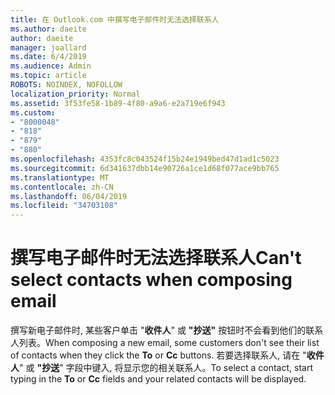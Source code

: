 ```yaml
---
title: 在 Outlook.com 中撰写电子邮件时无法选择联系人
ms.author: daeite
author: daeite
manager: joallard
ms.date: 6/4/2019
ms.audience: Admin
ms.topic: article
ROBOTS: NOINDEX, NOFOLLOW
localization_priority: Normal
ms.assetid: 3f53fe58-1b89-4f80-a9a6-e2a719e6f943
ms.custom:
- "8000048"
- "818"
- "879"
- "880"
ms.openlocfilehash: 4353fc8c043524f15b24e1949bed47d1ad1c5023
ms.sourcegitcommit: 6d341637dbb14e90726a1ce1d68f077ace9bb765
ms.translationtype: MT
ms.contentlocale: zh-CN
ms.lasthandoff: 06/04/2019
ms.locfileid: "34703108"
---
```

# <a name="cant-select-contacts-when-composing-email"></a><span data-ttu-id="86029-102">撰写电子邮件时无法选择联系人</span><span class="sxs-lookup"><span data-stu-id="86029-102">Can't select contacts when composing email</span></span>

<span data-ttu-id="86029-103">撰写新电子邮件时, 某些客户单击 "**收件人**" 或 **"抄送"** 按钮时不会看到他们的联系人列表。</span><span class="sxs-lookup"><span data-stu-id="86029-103">When composing a new email, some customers don't see their list of contacts when they click the **To** or **Cc** buttons.</span></span> <span data-ttu-id="86029-104">若要选择联系人, 请在 "**收件人**" 或 **"抄送**" 字段中键入, 将显示您的相关联系人。</span><span class="sxs-lookup"><span data-stu-id="86029-104">To select a contact, start typing in the **To** or **Cc** fields and your related contacts will be displayed.</span></span>